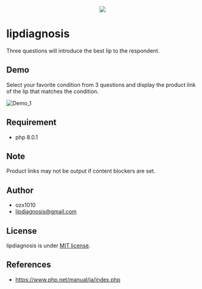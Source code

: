 <p align="center">
  <img src="https://user-images.githubusercontent.com/112053470/192100659-03a9f82e-7249-4f59-97eb-a78b8d9308af.png" />
</p>

# lipdiagnosis

Three questions will introduce the best lip to the respondent.


## Demo

Select your favorite condition from 3 questions and display the product link of the lip that matches the condition.

![Demo_1](https://user-images.githubusercontent.com/112053470/192103630-58ca720d-83cf-4556-bb1d-e6ceb74355db.gif)


## Requirement

* php 8.0.1


## Note

Product links may not be output if content blockers are set.


## Author

* ozx1010
* lipdiagnosis@gmail.com


## License

lipdiagnosis is under [MIT license](https://github.com/ozx1010/lipdiagnosis/blob/master/LICENCE).


## References

* https://www.php.net/manual/ja/index.php
